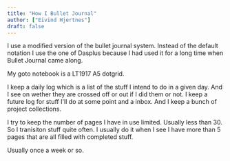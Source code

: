 ```yaml
---
title: "How I Bullet Journal"
author: ["Eivind Hjertnes"]
draft: false
---
```


I use a modified version of the bullet journal system. Instead of the default notation I use the one of Dasplus because I had used it for a long time when Bullet Journal came along.

My goto notebook is a LT1917 A5 dotgrid.

I keep a daily log which is a list of the stuff I intend to do in a given day. And I see on wether they are crossed off or out if I did them or not. I keep a future log for stuff I'll do at some point and a inbox. And I keep a bunch of project collections.

I try to keep the number of pages I have in use limited. Usually less than 30. So I tranisiton stuff quite often. I usually do it when I see I have more than 5 pages that are all filled with completed stuff.

Usually once a week or so.
